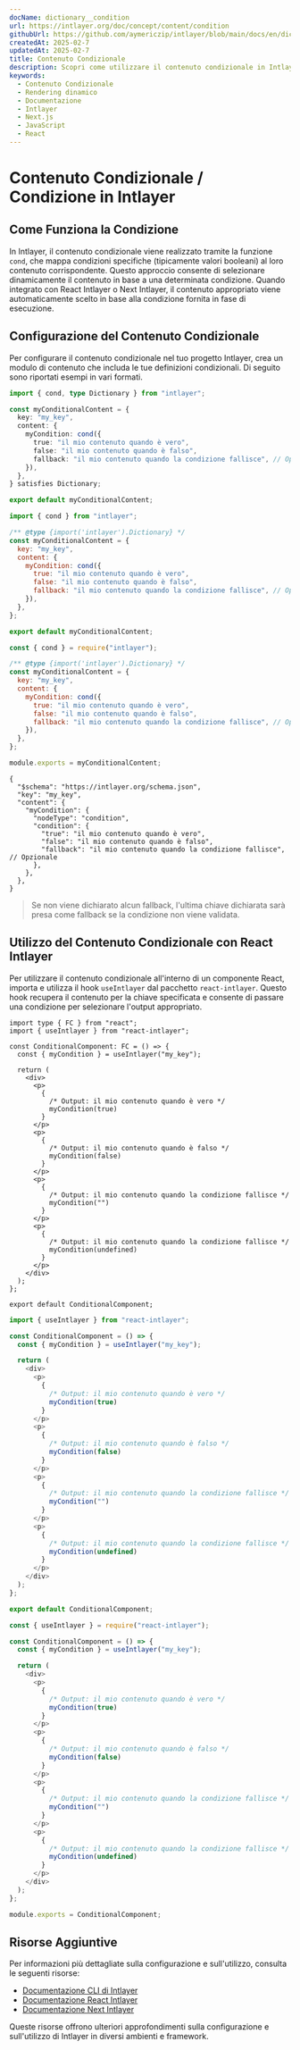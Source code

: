```yaml
---
docName: dictionary__condition
url: https://intlayer.org/doc/concept/content/condition
githubUrl: https://github.com/aymericzip/intlayer/blob/main/docs/en/dictionary/condition.md
createdAt: 2025-02-7
updatedAt: 2025-02-7
title: Contenuto Condizionale
description: Scopri come utilizzare il contenuto condizionale in Intlayer per visualizzare dinamicamente contenuti in base a condizioni specifiche. Segui questa documentazione per implementare condizioni in modo efficiente nel tuo progetto.
keywords:
  - Contenuto Condizionale
  - Rendering dinamico
  - Documentazione
  - Intlayer
  - Next.js
  - JavaScript
  - React
---
```


# Contenuto Condizionale / Condizione in Intlayer

## Come Funziona la Condizione

In Intlayer, il contenuto condizionale viene realizzato tramite la funzione `cond`, che mappa condizioni specifiche (tipicamente valori booleani) al loro contenuto corrispondente. Questo approccio consente di selezionare dinamicamente il contenuto in base a una determinata condizione. Quando integrato con React Intlayer o Next Intlayer, il contenuto appropriato viene automaticamente scelto in base alla condizione fornita in fase di esecuzione.

## Configurazione del Contenuto Condizionale

Per configurare il contenuto condizionale nel tuo progetto Intlayer, crea un modulo di contenuto che includa le tue definizioni condizionali. Di seguito sono riportati esempi in vari formati.

```typescript fileName="**/*.content.ts" contentDeclarationFormat="typescript"
import { cond, type Dictionary } from "intlayer";

const myConditionalContent = {
  key: "my_key",
  content: {
    myCondition: cond({
      true: "il mio contenuto quando è vero",
      false: "il mio contenuto quando è falso",
      fallback: "il mio contenuto quando la condizione fallisce", // Opzionale
    }),
  },
} satisfies Dictionary;

export default myConditionalContent;
```

```javascript fileName="**/*.content.mjs" contentDeclarationFormat="esm"
import { cond } from "intlayer";

/** @type {import('intlayer').Dictionary} */
const myConditionalContent = {
  key: "my_key",
  content: {
    myCondition: cond({
      true: "il mio contenuto quando è vero",
      false: "il mio contenuto quando è falso",
      fallback: "il mio contenuto quando la condizione fallisce", // Opzionale
    }),
  },
};

export default myConditionalContent;
```

```javascript fileName="**/*.content.cjs" contentDeclarationFormat="commonjs"
const { cond } = require("intlayer");

/** @type {import('intlayer').Dictionary} */
const myConditionalContent = {
  key: "my_key",
  content: {
    myCondition: cond({
      true: "il mio contenuto quando è vero",
      false: "il mio contenuto quando è falso",
      fallback: "il mio contenuto quando la condizione fallisce", // Opzionale
    }),
  },
};

module.exports = myConditionalContent;
```

```json5 fileName="**/*.content.json" contentDeclarationFormat="json"
{
  "$schema": "https://intlayer.org/schema.json",
  "key": "my_key",
  "content": {
    "myCondition": {
      "nodeType": "condition",
      "condition": {
        "true": "il mio contenuto quando è vero",
        "false": "il mio contenuto quando è falso",
        "fallback": "il mio contenuto quando la condizione fallisce", // Opzionale
      },
    },
  },
}
```

> Se non viene dichiarato alcun fallback, l'ultima chiave dichiarata sarà presa come fallback se la condizione non viene validata.

## Utilizzo del Contenuto Condizionale con React Intlayer

Per utilizzare il contenuto condizionale all'interno di un componente React, importa e utilizza il hook `useIntlayer` dal pacchetto `react-intlayer`. Questo hook recupera il contenuto per la chiave specificata e consente di passare una condizione per selezionare l'output appropriato.

```tsx fileName="**/*.tsx" codeFormat="typescript"
import type { FC } from "react";
import { useIntlayer } from "react-intlayer";

const ConditionalComponent: FC = () => {
  const { myCondition } = useIntlayer("my_key");

  return (
    <div>
      <p>
        {
          /* Output: il mio contenuto quando è vero */
          myCondition(true)
        }
      </p>
      <p>
        {
          /* Output: il mio contenuto quando è falso */
          myCondition(false)
        }
      </p>
      <p>
        {
          /* Output: il mio contenuto quando la condizione fallisce */
          myCondition("")
        }
      </p>
      <p>
        {
          /* Output: il mio contenuto quando la condizione fallisce */
          myCondition(undefined)
        }
      </p>
    </div>
  );
};

export default ConditionalComponent;
```

```javascript fileName="**/*.mjx" codeFormat="esm"
import { useIntlayer } from "react-intlayer";

const ConditionalComponent = () => {
  const { myCondition } = useIntlayer("my_key");

  return (
    <div>
      <p>
        {
          /* Output: il mio contenuto quando è vero */
          myCondition(true)
        }
      </p>
      <p>
        {
          /* Output: il mio contenuto quando è falso */
          myCondition(false)
        }
      </p>
      <p>
        {
          /* Output: il mio contenuto quando la condizione fallisce */
          myCondition("")
        }
      </p>
      <p>
        {
          /* Output: il mio contenuto quando la condizione fallisce */
          myCondition(undefined)
        }
      </p>
    </div>
  );
};

export default ConditionalComponent;
```

```javascript fileName="**/*.cjs" codeFormat="commonjs"
const { useIntlayer } = require("react-intlayer");

const ConditionalComponent = () => {
  const { myCondition } = useIntlayer("my_key");

  return (
    <div>
      <p>
        {
          /* Output: il mio contenuto quando è vero */
          myCondition(true)
        }
      </p>
      <p>
        {
          /* Output: il mio contenuto quando è falso */
          myCondition(false)
        }
      </p>
      <p>
        {
          /* Output: il mio contenuto quando la condizione fallisce */
          myCondition("")
        }
      </p>
      <p>
        {
          /* Output: il mio contenuto quando la condizione fallisce */
          myCondition(undefined)
        }
      </p>
    </div>
  );
};

module.exports = ConditionalComponent;
```

## Risorse Aggiuntive

Per informazioni più dettagliate sulla configurazione e sull'utilizzo, consulta le seguenti risorse:

- [Documentazione CLI di Intlayer](https://github.com/aymericzip/intlayer/blob/main/docs/it/intlayer_cli.md)
- [Documentazione React Intlayer](https://github.com/aymericzip/intlayer/blob/main/docs/it/intlayer_with_create_react_app.md)
- [Documentazione Next Intlayer](https://github.com/aymericzip/intlayer/blob/main/docs/it/intlayer_with_nextjs_15.md)

Queste risorse offrono ulteriori approfondimenti sulla configurazione e sull'utilizzo di Intlayer in diversi ambienti e framework.
